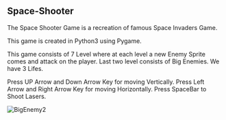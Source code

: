 ## Space-Shooter

The Space Shooter Game is a recreation of famous Space Invaders Game.

This game is created in Python3 using Pygame.

This game consists of 7 Level where at each level a new Enemy Sprite comes and attack on the player.
Last two level consists of Big Enemies.
We have 3 Lifes.

Press UP Arrow and Down Arrow Key for moving Vertically.
Press Left Arrow and Right Arrow Key for moving Horizontally.
Press SpaceBar to Shoot Lasers.



![BigEnemy2](https://user-images.githubusercontent.com/53828910/88553382-d6e56c00-d042-11ea-8295-61a683c70baf.png)

